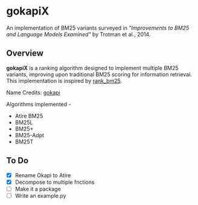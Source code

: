 # gokapiX

An implementation of BM25 variants surveyed in *"Improvements to BM25 and Language Models Examined"* by Trotman et al., 2014.

## Overview

**gokapiX** is a ranking algorithm designed to implement multiple BM25 variants, improving upon traditional BM25 scoring for information retrieval. This implementation is inspired by [rank_bm25](https://github.com/dorianbrown/rank_bm25).

Name Credits: [gokapi](https://github.com/raphaelsty/gokapi)

Algorithms implemented - 
- Atire BM25
- BM25L
- BM25+
- BM25-Adpt
- BM25T 

## To Do
- [x] Rename Okapi to Atire
- [x] Decompose to multiple fnctions
- [ ] Make it a package
- [ ] Write an example.py